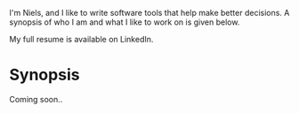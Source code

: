 <!--
.. title: About me
.. slug: about
.. date: 2020-11-23 23:19:57 UTC+01:00
.. updated: 2020-11-23 23:33 UTC+01:00
.. tags: 
.. category: 
.. link: 
.. description: 
.. type: text
-->

I'm Niels, and I like to write software tools that help make better decisions. 
A synopsis of who I am and what I like to work on is given below.

My full resume is available on LinkedIn.

# Synopsis

Coming soon..
